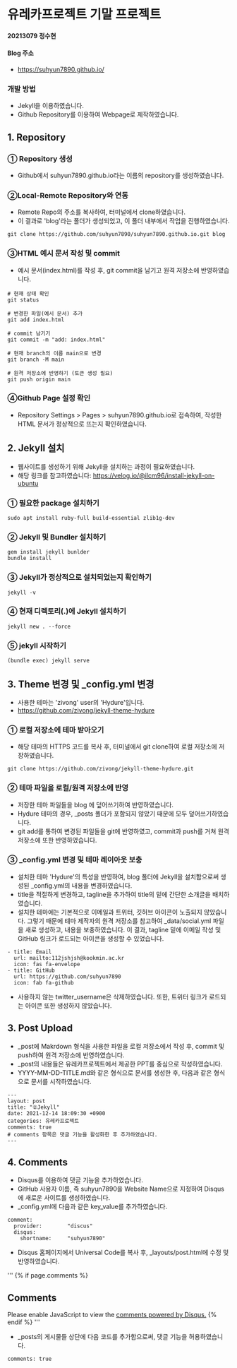 # 유레카프로젝트 기말 프로젝트
#### 20213079 정수현

#### Blog 주소

- https://suhyun7890.github.io/

### 개발 방법

- Jekyll을 이용하였습니다.
- Github Repository를 이용하여 Webpage로 제작하였습니다.


## 1. Repository

### ① Repository 생성

- Github에서 suhyun7890.github.io라는 이름의 repository를 생성하였습니다.

### ②Local-Remote Repository와 연동

- Remote Repo의 주소를 복사하여, 터미널에서 clone하였습니다.
- 이 결과로 'blog'라는 폴더가 생성되었고, 이 폴더 내부에서 작업을 진행하였습니다.

```
git clone https://github.com/suhyun7890/suhyun7890.github.io.git blog
```

### ③HTML 예시 문서 작성 및 commit

- 예시 문서(index.html)를 작성 후, git commit을 남기고 원격 저장소에 반영하였습니다.

```
# 현재 상태 확인
git status

# 변경한 파일(예시 문서) 추가
git add index.html

# commit 남기기
git commit -m "add: index.html"

# 현재 branch의 이름 main으로 변경
git branch -M main

# 원격 저장소에 반영하기 (토큰 생성 필요)
git push origin main
```

### ④Github Page 설정 확인

- Repository Settings > Pages > suhyun7890.github.io로 접속하여, 작성한 HTML 문서가 정상적으로 뜨는지 확인하였습니다.


## 2. Jekyll 설치

- 웹사이트를 생성하기 위해 Jekyll을 설치하는 과정이 필요하였습니다.
- 해당 링크를 참고하였습니다: https://velog.io/@ilcm96/install-jekyll-on-ubuntu

### ① 필요한 package 설치하기

```
sudo apt install ruby-full build-essential zlib1g-dev
```

### ② Jekyll 및 Bundler 설치하기

```
gem install jekyll bunlder
bundle install
```

### ③ Jekyll가 정상적으로 설치되었는지 확인하기

```
jekyll -v
```

### ④ 현재 디렉토리(.)에 Jekyll 설치하기

```
jekyll new . --force
```

### ⑤ jekyll 시작하기

```
(bundle exec) jekyll serve
```


## 3. Theme 변경 및 _config.yml 변경

- 사용한 테마는 'zivong' user의 'Hydure'입니다.
- https://github.com/zivong/jekyll-theme-hydure

### ① 로컬 저장소에 테마 받아오기

- 해당 테마의 HTTPS 코드를 복사 후, 터미널에서 git clone하여 로컬 저장소에 저장하였습니다.

```
git clone https://github.com/zivong/jekyll-theme-hydure.git
```

### ② 테마 파일을 로컬/원격 저장소에 반영

- 저장한 테마 파일들을 blog 에 덮어쓰기하여 반영하였습니다.
- Hydure 테마의 경우, _posts 폴더가 포함되지 않았기 때문에 모두 덮어쓰기하였습니다.
- git add를 통하여 변경된 파일들을 git에 반영하였고, commit과 push를 거쳐 원격 저장소에 또한 반영하였습니다.

### ③ _config.yml 변경 및 테마 레이아웃 보충

- 설치한 테마 'Hydure'의 특성을 반영하여, blog 폴더에 Jekyll을 설치함으로써 생성된 _config.yml의 내용을 변경하였습니다.
- title을 적절하게 변경하고, tagline을 추가하여 title의 밑에 간단한 소개글을 배치하였습니다.
- 설치한 테마에는 기본적으로 이메일과 트위터, 깃허브 아이콘이 노출되지 않았습니다. 그렇기 때문에 톄마 제작자의 원격 저장소를 참고하여 _data/social.yml 파일을 새로 생성하고, 내용을 보충하였습니다. 이 결과, tagline 밑에 이메일 작성 및 GitHub 링크가 로드되는 아이콘을 생성할 수 있었습니다. 

```
- title: Email
  url: mailto:112jshjsh@kookmin.ac.kr
  icon: fas fa-envelope
- title: GitHub
  url: https://github.com/suhyun7890
  icon: fab fa-github

```

- 사용하지 않는 twitter_username은 삭제하였습니다. 또한, 트위터 링크가 로드되는 아이콘 또한 생성하지 않았습니다.


## 3. Post Upload

- _post에 Makrdown 형식을 사용한 파일을 로컬 저장소에서 작성 후, commit 및 push하여 원격 저장소에 반영하였습니다.
- _post의 내용들은 유레카프로젝트에서 제공한 PPT를 중심으로 작성하였습니다.
- YYYY-MM-DD-TITLE.md와 같은 형식으로 문서를 생성한 후, 다음과 같은 형식으로 문서를 시작하였습니다.

```
---
layout: post
title: "②Jekyll"
date: 2021-12-14 18:09:30 +0900
categories: 유레카프로젝트
comments: true
# comments 항목은 댓글 기능을 활성화한 후 추가하였습니다.
---
```


## 4. Comments

- Disqus를 이용하여 댓글 기능을 추가하였습니다.
- GitHub 사용자 이름, 즉 suhyun7890을 Website Name으로 지정하여 Disqus에 새로운 사이트를 생성하였습니다.
- _config.yml에 다음과 같은 key_value를 추가하였습니다.

```
comment:
  provider:        "discus"
  disqus:
    shortname:     "suhyun7890"
```

- Disqus 홈페이지에서 Universal Code를 복사 후, _layouts/post.html에 수정 및 반영하였습니다.

'''
{% if page.comments %}
<h2>Comments</h2>
<div id="disqus_thread"></div>
<script>
    /**
    *  RECOMMENDED CONFIGURATION VARIABLES: EDIT AND UNCOMMENT THE SECTION BELOW TO INSERT DYNAMIC VALUES FROM YOUR PLATFORM OR CMS.
    *  LEARN WHY DEFINING THESE VARIABLES IS IMPORTANT: https://disqus.com/admin/universalcode/#configuration-variables    */
    let PAGE_URL = "{{site.url}}{{page.url}}"
    let PAGE_IDENTIFIER = "{{page.url}}"
    var disqus_config = function () {
    this.page.url = PAGE_URL;  // Replace PAGE_URL with your page's canonical URL variable
    this.page.identifier = PAGE_IDENTIFIER; // Replace PAGE_IDENTIFIER with your page's unique identifier variable
    };
    (function() { // DON'T EDIT BELOW THIS LINE
    var d = document, s = d.createElement('script');
    s.src = 'https://suhyun7890.disqus.com/embed.js';
    s.setAttribute('data-timestamp', +new Date());
    (d.head || d.body).appendChild(s);
    })();
</script>
<noscript>Please enable JavaScript to view the <a href="https://disqus.com/?ref_noscript">comments powered by Disqus.</a></noscript>
{% endif %}
'''

- _posts의 게시물들 상단에 다음 코드를 추가함으로써, 댓글 기능을 허용하였습니다.

```
comments: true
```
